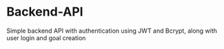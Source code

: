 # Backend-API
Simple backend API with authentication using JWT and Bcrypt, along with user login and goal creation
